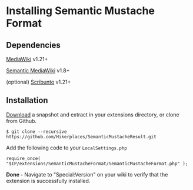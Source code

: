 # Installing Semantic Mustache Format

## Dependencies

[MediaWiki](http://mediawiki.org/) v1.21+

[Semantic MediaWiki](http://semantic-mediawiki.org/) v1.8+

(optional) [Scribunto](http://www.mediawiki.org/wiki/Scribunto) v1.21+

## Installation

[Download](https://github.com/Hikerplaces/SemanticMustacheResult/tarball/master) a snapshot and extract in your extensions directory, or clone from Github.

    $ git clone --recursive https://github.com/Hikerplaces/SemanticMustacheResult.git

Add the following code to your `LocalSettings.php`

    require_once( "$IP/extensions/SemanticMustacheFormat/SemanticMustacheFormat.php" );

**Done -** Navigate to "Special:Version" on your wiki to verify that the
extension is successfully installed.
